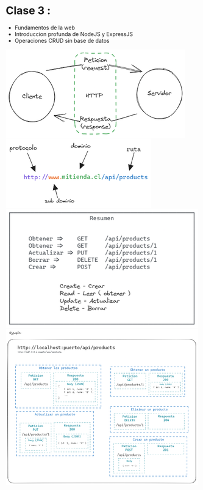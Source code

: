 # Clase 3 : 

- Fundamentos de la web
- Introduccion profunda de NodeJS y ExpressJS
- Operaciones CRUD sin base de datos

![img.png](img.png)
![img_1.png](img_1.png)
![img_2.png](img_2.png)
![img_3.png](img_3.png)